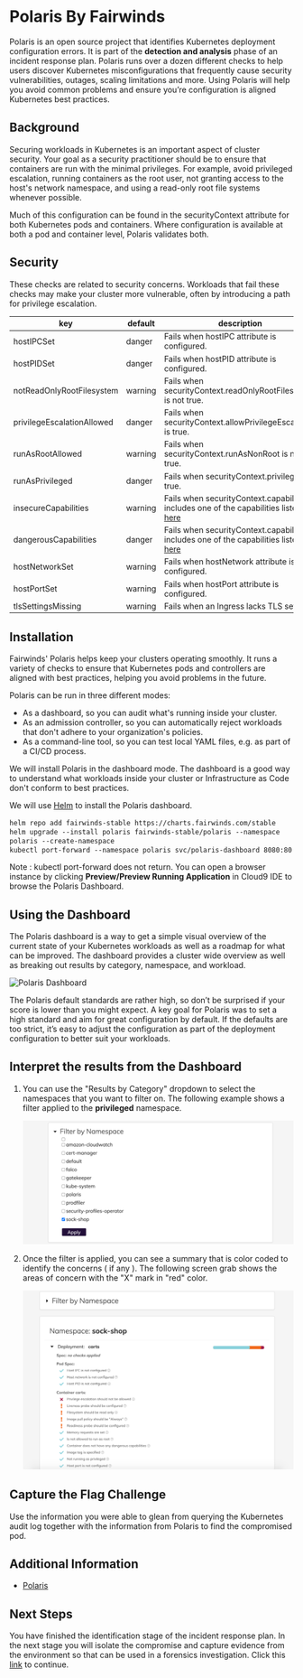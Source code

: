 # Polaris By Fairwinds
Polaris is an open source project that identifies Kubernetes deployment configuration errors. It is part of the **detection and analysis** phase of an incident response plan. Polaris runs over a dozen different checks to help users discover Kubernetes misconfigurations that frequently cause security vulnerabilities, outages, scaling limitations and more. Using Polaris will help you avoid common problems and ensure you’re configuration is aligned Kubernetes best practices.

## Background
Securing workloads in Kubernetes is an important aspect of cluster security. Your goal as a security practitioner should be to ensure that containers are run with the minimal privileges. For example, avoid privileged escalation, running containers as the root user, not granting access to the host's network namespace, and using a read-only root file systems whenever possible.

Much of this configuration can be found in the securityContext attribute for both Kubernetes pods and containers. Where configuration is available at both a pod and container level, Polaris validates both.

## Security
These checks are related to security concerns. Workloads that fail these checks may make your cluster more vulnerable, often by introducing a path for privilege escalation.

|              key              | default |                     description                     |
|-------------------------------|---------|-----------------------------------------------------|
|          hostIPCSet           | danger  | Fails when hostIPC attribute is configured.         
|          hostPIDSet           | danger  | Fails when hostPID attribute is configured.         
|   notReadOnlyRootFilesystem   | warning | Fails when securityContext.readOnlyRootFilesystem is not true.
| privilegeEscalationAllowed    | danger  | Fails when securityContext.allowPrivilegeEscalation is true.
|      runAsRootAllowed         | warning | Fails when securityContext.runAsNonRoot is not true.
|      runAsPrivileged          | danger  | Fails when securityContext.privileged is true.
|    insecureCapabilities       | warning | Fails when securityContext.capabilities includes one of the capabilities listed [here]("https://github.com/FairwindsOps/polaris/blob/master/checks/insecureCapabilities.yaml")  |
|    dangerousCapabilities      | danger  | Fails when securityContext.capabilities includes one of the capabilities listed [here]("https://github.com/FairwindsOps/polaris/blob/master/checks/dangerousCapabilities.yaml") |
|     hostNetworkSet            | warning | Fails when hostNetwork attribute is configured.
|      hostPortSet              | warning | Fails when hostPort attribute is configured.
|    tlsSettingsMissing         | warning | Fails when an Ingress lacks TLS settings.

## Installation
Fairwinds' Polaris helps keep your clusters operating smoothly. It runs a variety of checks to ensure that Kubernetes pods and controllers are aligned with best practices, helping you avoid problems in the future.

Polaris can be run in three different modes:

* As a dashboard, so you can audit what's running inside your cluster.
* As an admission controller, so you can automatically reject workloads that don't adhere to your organization's policies.
* As a command-line tool, so you can test local YAML files, e.g. as part of a CI/CD process.

We will install Polaris in the dashboard mode. The dashboard is a good way to understand what workloads inside your cluster or Infrastructure as Code don't conform to best practices.

We will use [Helm](https://helm.sh/) to install the Polaris dashboard.

```
helm repo add fairwinds-stable https://charts.fairwinds.com/stable
helm upgrade --install polaris fairwinds-stable/polaris --namespace polaris --create-namespace
kubectl port-forward --namespace polaris svc/polaris-dashboard 8080:80
```

Note : kubectl port-forward does not return. You can open a browser instance by clicking **Preview/Preview Running Application** in Cloud9 IDE  to browse the Polaris Dashboard.

## Using the Dashboard
The Polaris dashboard is a way to get a simple visual overview of the current state of your Kubernetes workloads as well as a roadmap for what can be improved. The dashboard provides a cluster wide overview as well as breaking out results by category, namespace, and workload.

 ![Polaris Dashboard](./images/Polaris-dashboard-1.png)
 
The Polaris default standards are rather high, so don’t be surprised if your score is lower than you might expect. A key goal for Polaris was to set a high standard and aim for great configuration by default. If the defaults are too strict, it’s easy to adjust the configuration as part of the deployment configuration to better suit your workloads.

## Interpret the results from the Dashboard
1. You can use the "Results by Category" dropdown to select the namespaces that you want to filter on.  The following example shows a filter applied to the **privileged** namespace.

    ![Polaris Dashboard - Filter](./images/Fairwinds_Polaris_Filter.png)

2. Once the filter is applied, you can see a summary that is color coded to identify the concerns ( if any ). The following screen grab shows the areas of concern with the "X" mark in "red" color.

    ![Polaris Dashboard](./images/Fairwinds_Polaris_Cart.png)

## Capture the Flag Challenge
Use the information you were able to glean from querying the Kubernetes audit log together with the information from Polaris to find the compromised pod. 

## Additional Information
- [Polaris](https://polaris.docs.fairwinds.com/)

## Next Steps
You have finished the identification stage of the incident response plan. In the next stage you will isolate the compromise and capture evidence from the environment so that can be used in a forensics investigation. Click this [link](https://github.com/aws-samples/eks-security-compromised-cluster-remediation/tree/main/Containment/forensics) to continue. 
